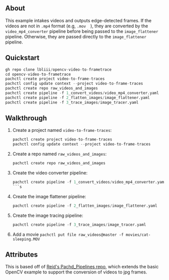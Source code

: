 ## About

This example intakes videos and outputs edge-detected frames. If the videos are not in `.mp4` format (e.g, `.mov  `), they are converted by the `video_mp4_converter` pipeline before being passed to the `image_flattener` pipeline. Otherwise, they are passed directly to the `image_flattener` pipeline.

## Quickstart 

```s
gh repo clone lbliii/opencv-video-to-frametrace
cd opencv-video-to-frametrace
pachctl create project video-to-frame-traces
pachctl config update context --project video-to-frame-traces
pachctl create repo raw_videos_and_images
pachctl create pipeline -f 1_convert_videos/video_mp4_converter.yaml 
pachctl create pipeline -f 2_flatten_images/image_flattener.yaml
pachctl create pipeline -f 3_trace_images/image_tracer.yaml
```
## Walkthrough

1. Create a project named `video-to-frame-traces`:
   
   ```s
   pachctl create project video-to-frame-traces
   pachctl config update context --project video-to-frame-traces
   ```
2. Create a repo named `raw_videos_and_images`:
   
   ```s
   pachctl create repo raw_videos_and_images
   ```
3. Create the video converter pipeline:
   
   ```s
   pachctl create pipeline -f 1_convert_videos/video_mp4_converter.yaml 
   ```s
4. Create the image flattener pipeline:
   
    ```s
    pachctl create pipeline -f 2_flatten_images/image_flattener.yaml
    ```
5. Create the image tracing pipeline: 
    
    ```s
    pachctl create pipeline -f 3_trace_images/image_tracer.yaml
    ```
6. Add a movie `pachctl put file raw_videos@master -f movies/cat-sleeping.MOV`


## Attributes

This is based off of [Reid's Pachd_Pipelines repo](https://github.com/dpsi4/pachd_pipelines), which extends the basic OpenCV example to support the conversion of videos to jpg frames.
